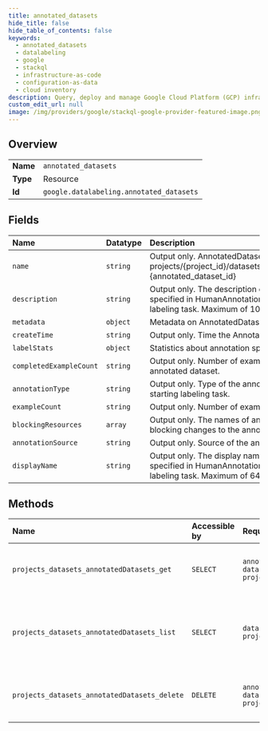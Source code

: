 ```yaml
---
title: annotated_datasets
hide_title: false
hide_table_of_contents: false
keywords:
  - annotated_datasets
  - datalabeling
  - google    
  - stackql
  - infrastructure-as-code
  - configuration-as-data
  - cloud inventory
description: Query, deploy and manage Google Cloud Platform (GCP) infrastructure and resources using SQL
custom_edit_url: null
image: /img/providers/google/stackql-google-provider-featured-image.png
---
```

  
    

## Overview
<table><tbody>
<tr><td><b>Name</b></td><td><code>annotated_datasets</code></td></tr>
<tr><td><b>Type</b></td><td>Resource</td></tr>
<tr><td><b>Id</b></td><td><code>google.datalabeling.annotated_datasets</code></td></tr>
</tbody></table>

## Fields
| Name | Datatype | Description |
|:-----|:---------|:------------|
| `name` | `string` | Output only. AnnotatedDataset resource name in format of: projects/&#123;project_id&#125;/datasets/&#123;dataset_id&#125;/annotatedDatasets/ &#123;annotated_dataset_id&#125; |
| `description` | `string` | Output only. The description of the AnnotatedDataset. It is specified in HumanAnnotationConfig when user starts a labeling task. Maximum of 10000 characters. |
| `metadata` | `object` | Metadata on AnnotatedDataset. |
| `createTime` | `string` | Output only. Time the AnnotatedDataset was created. |
| `labelStats` | `object` | Statistics about annotation specs. |
| `completedExampleCount` | `string` | Output only. Number of examples that have annotation in the annotated dataset. |
| `annotationType` | `string` | Output only. Type of the annotation. It is specified when starting labeling task. |
| `exampleCount` | `string` | Output only. Number of examples in the annotated dataset. |
| `blockingResources` | `array` | Output only. The names of any related resources that are blocking changes to the annotated dataset. |
| `annotationSource` | `string` | Output only. Source of the annotation. |
| `displayName` | `string` | Output only. The display name of the AnnotatedDataset. It is specified in HumanAnnotationConfig when user starts a labeling task. Maximum of 64 characters. |
## Methods
| Name | Accessible by | Required Params | Description |
|:-----|:--------------|:----------------|:------------|
| `projects_datasets_annotatedDatasets_get` | `SELECT` | `annotatedDatasetsId, datasetsId, projectsId` | Gets an annotated dataset by resource name. |
| `projects_datasets_annotatedDatasets_list` | `SELECT` | `datasetsId, projectsId` | Lists annotated datasets for a dataset. Pagination is supported. |
| `projects_datasets_annotatedDatasets_delete` | `DELETE` | `annotatedDatasetsId, datasetsId, projectsId` | Deletes an annotated dataset by resource name. |
